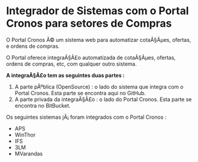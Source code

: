# Integrador de Sistemas com o Portal Cronos para setores de Compras

O Portal Cronos Ã© um sistema web para automatizar cotaÃ§Ãµes, ofertas, e ordens de compras.

O Portal oferece integraÃ§Ã£o automatizada de cotaÃ§Ãµes, ofertas, ordens de compras, etc, com qualquer outro sistema.

__A integraÃ§Ã£o tem as seguintes duas partes :__

1. A parte pÃºblica (OpenSource)  : o lado do sistema que integra com o Portal  Cronos. 
   Esta parte se encontra aqui no GitHub.
2. A parte privada da integraÃ§Ã£o : o lado do Portal Cronos.
   Esta parte se encontra no BitBucket.
   
Os seguintes sistemas jÃ¡ foram integrados com o Portal Cronos : 
* APS	     
* WinThor   
* IFS       
* 3LM       
* MVarandas

